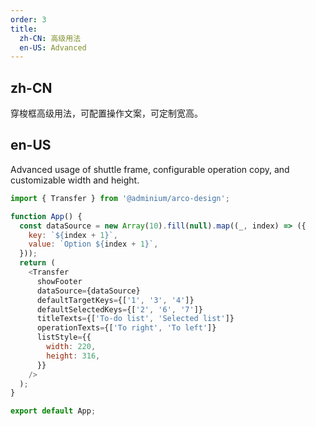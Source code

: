```yaml
---
order: 3
title:
  zh-CN: 高级用法
  en-US: Advanced
---
```


## zh-CN

穿梭框高级用法，可配置操作文案，可定制宽高。

## en-US

Advanced usage of shuttle frame, configurable operation copy, and customizable width and height.

```js
import { Transfer } from '@adminium/arco-design';

function App() {
  const dataSource = new Array(10).fill(null).map((_, index) => ({
    key: `${index + 1}`,
    value: `Option ${index + 1}`,
  }));
  return (
    <Transfer
      showFooter
      dataSource={dataSource}
      defaultTargetKeys={['1', '3', '4']}
      defaultSelectedKeys={['2', '6', '7']}
      titleTexts={['To-do list', 'Selected list']}
      operationTexts={['To right', 'To left']}
      listStyle={{
        width: 220,
        height: 316,
      }}
    />
  );
}

export default App;
```
